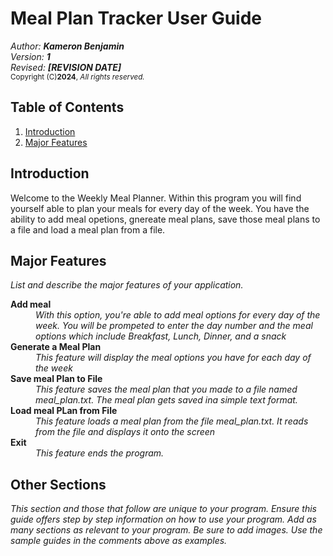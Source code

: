 # Meal Plan Tracker User Guide

_Author: **Kameron Benjamin**_ <br/>
_Version: **1**_ <br/>
_Revised: **[REVISION DATE]**_ <br/>
<small>Copyright (C)**2024**, <i>All rights reserved.</i></small>

[//]: <> (User Guide Samples: https://www.dropbox.com/scl/fo/l4cwcd61u2k6n8w6ovbzu/h?rlkey=djxdqkmyexvbw7jcdao6u2hlg&dl=1)

## Table of Contents

1. [Introduction](#introduction)
2. [Major Features](#major-features)

## Introduction
Welcome to the Weekly Meal Planner. Within this program you will find yourself able to plan your meals for every day of the week. You have the ability to add meal opetions, gnereate meal plans, save those meal plans to a file and load a meal plan from a file.

## Major Features
_List and describe the major features of your application._

<dl>
    <dt>
        <strong>Add meal</strong>
    </dt>
    <dd>
        <i>With this option, you're able to add meal options for every day of the week. You will be prompeted to enter the day number and the meal options which include Breakfast, Lunch, Dinner, and a snack</i>
    </dd>
    <dt>
        <strong>Generate a Meal Plan</strong>
    </dt>
    <dd>
        <i>This feature will display the meal options you have for each day of the week</i>
    </dd>
    <dt>
        <strong>Save meal Plan to File</strong>
    </dt>
    <dd>
        <i>This feature saves the meal plan that you made to a file named meal_plan.txt. The meal plan gets saved ina simple text format.</i>
    </dd>
    <dt>
        <strong>Load meal PLan from File</strong>
    </dt>
    <dd>
        <i>This feature loads a meal plan from the file meal_plan.txt. It reads from the file and displays it onto the screen</i>
    </dd>
    <dt>
        <strong>Exit</strong>
    </dt>
    <dd>
        <i>This feature ends the program.</i>
    </dd>
</dl>

## Other Sections
_This section and those that follow are unique to your program. Ensure this guide offers step by step information on how to use your program. Add as many sections as relevant to your program. Be sure to add images. Use the sample guides in the comments above as examples._
